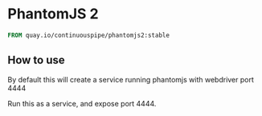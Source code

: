 # PhantomJS 2

```Dockerfile
FROM quay.io/continuouspipe/phantomjs2:stable
```

## How to use

By default this will create a service running phantomjs with webdriver port 4444

Run this as a service, and expose port 4444.
